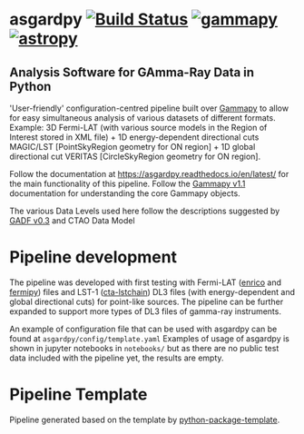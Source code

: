 # asgardpy [![Build Status](https://github.com/chaimain/asgardpy/actions/workflows/main.yml/badge.svg?branch=main)](https://github.com/chaimain/asgardpy/actions?query=branch%3Amain) [![gammapy](https://img.shields.io/badge/powered%20by-gammapy-orange.svg?style=flat)](https://www.gammapy.org/) [![astropy](http://img.shields.io/badge/powered%20by-AstroPy-orange.svg?style=flat)](https://www.astropy.org/)
## Analysis Software for GAmma-Ray Data in Python

'User-friendly' configuration-centred pipeline built over [Gammapy](https://github.com/gammapy/gammapy) to allow for easy simultaneous analysis of various datasets of different formats.
Example: 3D Fermi-LAT (with various source models in the Region of Interest stored in XML file) + 1D energy-dependent directional cuts MAGIC/LST [PointSkyRegion geometry for ON region] + 1D global directional cut VERITAS [CircleSkyRegion geometry for ON region].

Follow the documentation at https://asgardpy.readthedocs.io/en/latest/ for the main functionality of this pipeline.
Follow the [Gammapy v1.1](https://docs.gammapy.org/1.1/) documentation for understanding the core Gammapy objects.

The various Data Levels	used here follow the descriptions suggested by [GADF v0.3](https://gamma-astro-data-formats.readthedocs.io/en/latest/) and CTAO Data Model

# Pipeline development

The pipeline was developed with first testing with Fermi-LAT ([enrico](https://enrico.readthedocs.io/en/latest/) and [fermipy](https://fermipy.readthedocs.io/en/latest/)) files and LST-1 ([cta-lstchain](https://cta-observatory.github.io/cta-lstchain/)) DL3 files (with energy-dependent and global directional cuts) for point-like sources.
The pipeline can be further expanded to support more types of DL3 files of gamma-ray instruments.

An example of configuration file that can be used with asgardpy can be found at ``asgardpy/config/template.yaml``
Examples of usage of asgardpy is shown in jupyter notebooks in ``notebooks/`` but as there are no public test data included with the pipeline yet, the results are empty.

# Pipeline Template

Pipeline generated based on the template by [python-package-template](https://github.com/allenai/python-package-template).
